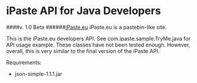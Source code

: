 iPaste API for Java Developers 
===============
####v. 1.0 Beta
######[iPaste.eu](http://www.iPaste.eu)
iPaste.eu is a pastebin-like site.

This is the iPaste.eu developers API. 
See com.ipaste.sample.TryMe.java for API usage example.
These classes have not been tested enough. However, overall, this is very similar to the final version of the iPaste API.


Requirements:
* json-simple-1.1.1.jar
